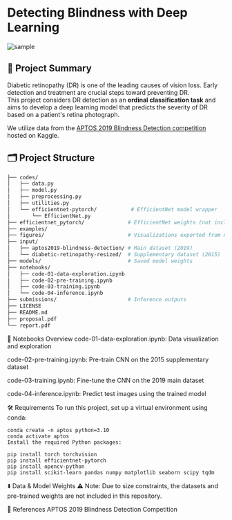 # Detecting Blindness with Deep Learning

![sample](https://i.postimg.cc/dVjwCDr2/blindness.png)

## 📌 Project Summary

Diabetic retinopathy (DR) is one of the leading causes of vision loss. Early detection and treatment are crucial steps toward preventing DR.  
This project considers DR detection as an **ordinal classification task** and aims to develop a deep learning model that predicts the severity of DR based on a patient's retina photograph.

We utilize data from the [APTOS 2019 Blindness Detection competition](https://www.kaggle.com/c/aptos2019-blindness-detection/data) hosted on Kaggle.

## 🗂️ Project Structure

```bash
├── codes/
│   ├── data.py
│   ├── model.py
│   ├── preprocessing.py
│   ├── utilities.py
│   └── efficientnet-pytorch/           # EfficientNet model wrapper
│       └── EfficientNet.py
├── efficientnet_pytorch/              # EfficientNet weights (not included)
├── examples/
├── figures/                           # Visualizations exported from notebooks
├── input/
│   ├── aptos2019-blindness-detection/ # Main dataset (2019)
│   └── diabetic-retinopathy-resized/  # Supplementary dataset (2015)
├── models/                            # Saved model weights
├── notebooks/
│   ├── code-01-data-exploration.ipynb
│   ├── code-02-pre-training.ipynb
│   ├── code-03-training.ipynb
│   └── code-04-inference.ipynb
├── submissions/                       # Inference outputs
├── LICENSE
├── README.md
├── proposal.pdf
└── report.pdf
```
🧪 Notebooks Overview
code-01-data-exploration.ipynb: Data visualization and exploration

code-02-pre-training.ipynb: Pre-train CNN on the 2015 supplementary dataset

code-03-training.ipynb: Fine-tune the CNN on the 2019 main dataset

code-04-inference.ipynb: Predict test images using the trained model

🛠️ Requirements
To run this project, set up a virtual environment using conda:
```
conda create -n aptos python=3.10
conda activate aptos
Install the required Python packages:
```
```
pip install torch torchvision
pip install efficientnet-pytorch
pip install opencv-python
pip install scikit-learn pandas numpy matplotlib seaborn scipy tqdm
```
⬇️ Data & Model Weights
⚠️ Note: Due to size constraints, the datasets and pre-trained weights are not included in this repository.

📄 References
APTOS 2019 Blindness Detection Competition


